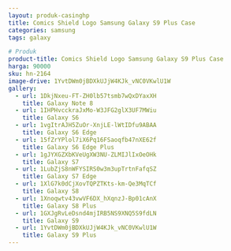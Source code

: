 ```yaml
---
layout: produk-casinghp
title: Comics Shield Logo Samsung Galaxy S9 Plus Case
categories: samsung
tags: galaxy

# Produk
product-title: Comics Shield Logo Samsung Galaxy S9 Plus Case
harga: 90000
sku: hn-2164
image-drive: 1YvtDWm0jBDXkUJjW4KJk_vNC0VKwlU1W
gallery:
  - url: 1DkjNxeu-FT-ZH0lb57tsmb7wQxDYaxXH
    title: Galaxy Note 8
  - url: 1IHPHvcckraJxMo-W3JFG2glX3UF7MWiu
    title: Galaxy S6
  - url: 1vgItrAJH5ZuOr-XnjLE-lWtIDfu9ABAA
    title: Galaxy S6 Edge
  - url: 15fZrYPlol7iX6Pq16FSaoqfb47nXE62f
    title: Galaxy S6 Edge Plus
  - url: 1gJYXGZXbKVeUgXW3NU-ZLMIJlIxOeOHk
    title: Galaxy S7
  - url: 1LubZjS8nWFYSIRS0w3m3upTrtnFafqSZ
    title: Galaxy S7 Edge
  - url: 1XlG7k0dCjXovTQPZTKts-km-Qe3MqTCf
    title: Galaxy S8
  - url: 1Xnoqwtv43vwVF6DX_hXqnzJ-Bp01cAnX
    title: Galaxy S8 Plus
  - url: 1GXJgRvLeDsnd4mjIRB5NS9XNQ5S9fdLN
    title: Galaxy S9
  - url: 1YvtDWm0jBDXkUJjW4KJk_vNC0VKwlU1W
    title: Galaxy S9 Plus
---
```

